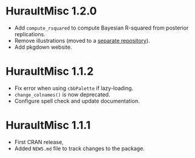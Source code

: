 # HuraultMisc 1.2.0

- Add `compute_rsquared` to compute Bayesian R-squared from posterior
replications.
- Remove illustrations (moved to a
[separate repository](https://github.com/ghurault/illustrations)).
- Add pkgdown website.

# HuraultMisc 1.1.2

- Fix error when using `cbbPalette` if lazy-loading.
- `change_colnames()` is now deprecated.
- Configure spell check and update documentation.

# HuraultMisc 1.1.1

- First CRAN release,
- Added `NEWS.md` file to track changes to the package.
